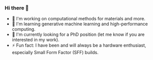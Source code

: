 ### Hi there 👋

- 🔭 I'm working on computational methods for materials and more.
- 🌱 I'm learning generative machine learning and high-performance computing.
- 💬 I'm currently looking for a PhD position (let me know if you are interested in my work).
- ⚡ Fun fact: I have been and will always be a hardware enthusiast, especially Small Form Factor (SFF) builds.

<!--
**DanielYang59/DanielYang59** is a ✨ _special_ ✨ repository because its `README.md` (this file) appears on your GitHub profile.

Here are some ideas to get you started:

- 🔭 I’m currently working on ...
- 🌱 I’m currently learning ...
- 👯 I’m looking to collaborate on ...
- 🤔 I’m looking for help with ...
- 💬 Ask me about ...
- 📫 How to reach me: ...
- 😄 Pronouns: ...
- ⚡ Fun fact: ...
-->
